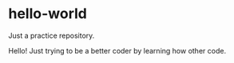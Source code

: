 # hello-world
Just a practice repository.

Hello! Just trying to be a better coder by learning how other code.
